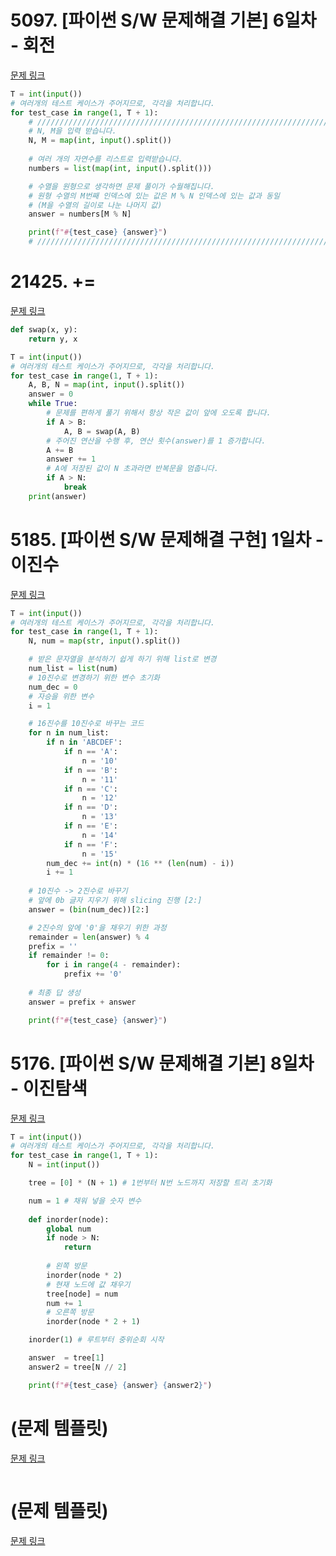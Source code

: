 # 5097. [파이썬 S/W 문제해결 기본] 6일차 - 회전
[문제 링크](https://swexpertacademy.com/main/code/problem/problemDetail.do?problemLevel=2&problemLevel=3&problemLevel=4&contestProbId=AWTVjgHKbn8DFAVT&categoryId=AWTVjgHKbn8DFAVT&categoryType=CODE&problemTitle=&orderBy=PASS_RATE&selectCodeLang=ALL&select-1=4&pageSize=10&pageIndex=1)
```python
T = int(input())
# 여러개의 테스트 케이스가 주어지므로, 각각을 처리합니다.
for test_case in range(1, T + 1):
    # ///////////////////////////////////////////////////////////////////////////////////
    # N, M을 입력 받습니다.
    N, M = map(int, input().split())
    
    # 여러 개의 자연수를 리스트로 입력받습니다.
    numbers = list(map(int, input().split()))

    # 수열을 원형으로 생각하면 문제 풀이가 수월해집니다.
    # 원형 수열의 M번째 인덱스에 있는 값은 M % N 인덱스에 있는 값과 동일
    # (M을 수열의 길이로 나눈 나머지 값)
    answer = numbers[M % N]

    print(f"#{test_case} {answer}")
    # ///////////////////////////////////////////////////////////////////////////////////


```

# 21425. +=
[문제 링크](https://swexpertacademy.com/main/code/problem/problemDetail.do?problemLevel=2&contestProbId=AZD8K_UayDoDFAVs&categoryId=AZD8K_UayDoDFAVs&categoryType=CODE&problemTitle=&orderBy=FIRST_REG_DATETIME&selectCodeLang=ALL&select-1=2&pageSize=10&pageIndex=1)
```python
def swap(x, y):
    return y, x

T = int(input())
# 여러개의 테스트 케이스가 주어지므로, 각각을 처리합니다.
for test_case in range(1, T + 1):
    A, B, N = map(int, input().split())
    answer = 0
    while True:
        # 문제를 편하게 풀기 위해서 항상 작은 값이 앞에 오도록 합니다.
        if A > B:
            A, B = swap(A, B)
        # 주어진 연산을 수행 후, 연산 횟수(answer)를 1 증가합니다.
        A += B
        answer += 1
        # A에 저장된 값이 N 초과라면 반복문을 멈춥니다.
        if A > N:
            break
    print(answer)

```

# 5185. [파이썬 S/W 문제해결 구현] 1일차 - 이진수
[문제 링크](https://swexpertacademy.com/main/code/problem/problemDetail.do?problemLevel=2&contestProbId=AWTtiyIqd_wDFAVT&categoryId=AWTtiyIqd_wDFAVT&categoryType=CODE&problemTitle=&orderBy=FIRST_REG_DATETIME&selectCodeLang=ALL&select-1=2&pageSize=10&pageIndex=1)
```python
T = int(input())
# 여러개의 테스트 케이스가 주어지므로, 각각을 처리합니다.
for test_case in range(1, T + 1):
    N, num = map(str, input().split())

    # 받은 문자열을 분석하기 쉽게 하기 위해 list로 변경
    num_list = list(num)
    # 10진수로 변경하기 위한 변수 초기화
    num_dec = 0
    # 자승을 위한 변수
    i = 1

    # 16진수를 10진수로 바꾸는 코드
    for n in num_list:
        if n in 'ABCDEF':
            if n == 'A':
                n = '10'
            if n == 'B':
                n = '11'
            if n == 'C':
                n = '12'
            if n == 'D':
                n = '13'
            if n == 'E':
                n = '14'
            if n == 'F':
                n = '15'
        num_dec += int(n) * (16 ** (len(num) - i))
        i += 1
    
    # 10진수 -> 2진수로 바꾸기
    # 앞에 0b 글자 지우기 위해 slicing 진행 [2:]
    answer = (bin(num_dec))[2:]

    # 2진수의 앞에 '0'을 채우기 위한 과정
    remainder = len(answer) % 4
    prefix = ''
    if remainder != 0:
        for i in range(4 - remainder):
            prefix += '0'
    
    # 최종 답 생성
    answer = prefix + answer

    print(f"#{test_case} {answer}")

```

# 5176. [파이썬 S/W 문제해결 기본] 8일차 - 이진탐색
[문제 링크](https://swexpertacademy.com/main/code/problem/problemDetail.do?problemLevel=2&contestProbId=AWTa0jjq4ggDFAVT&categoryId=AWTa0jjq4ggDFAVT&categoryType=CODE&problemTitle=&orderBy=FIRST_REG_DATETIME&selectCodeLang=PYTHON&select-1=2&pageSize=10&pageIndex=1)
```python
T = int(input())
# 여러개의 테스트 케이스가 주어지므로, 각각을 처리합니다.
for test_case in range(1, T + 1):
    N = int(input())

    tree = [0] * (N + 1) # 1번부터 N번 노드까지 저장할 트리 초기화

    num = 1 # 채워 넣을 숫자 변수
    
    def inorder(node):
        global num
        if node > N:
            return
    
        # 왼쪽 방문
        inorder(node * 2)
        # 현재 노드에 값 채우기
        tree[node] = num
        num += 1
        # 오른쪽 방문
        inorder(node * 2 + 1)

    inorder(1) # 루트부터 중위순회 시작

    answer  = tree[1]
    answer2 = tree[N // 2]

    print(f"#{test_case} {answer} {answer2}")

```

# (문제 템플릿)
[문제 링크]()
```python


```

# (문제 템플릿)
[문제 링크]()
```python


```